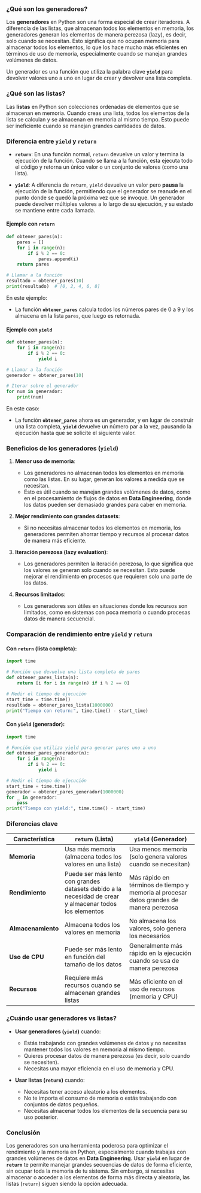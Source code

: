 
### ¿Qué son los generadores?

Los **generadores** en Python son una forma especial de crear iteradores. A diferencia de las listas, que almacenan todos los elementos en memoria, los generadores generan los elementos de manera perezosa (lazy), es decir, solo cuando se necesitan. Esto significa que no ocupan memoria para almacenar todos los elementos, lo que los hace mucho más eficientes en términos de uso de memoria, especialmente cuando se manejan grandes volúmenes de datos.

Un generador es una función que utiliza la palabra clave **`yield`** para devolver valores uno a uno en lugar de crear y devolver una lista completa.

### ¿Qué son las listas?

Las **listas** en Python son colecciones ordenadas de elementos que se almacenan en memoria. Cuando creas una lista, todos los elementos de la lista se calculan y se almacenan en memoria al mismo tiempo. Esto puede ser ineficiente cuando se manejan grandes cantidades de datos.

### Diferencia entre `yield` y `return`

- **`return`**: En una función normal, `return` devuelve un valor y termina la ejecución de la función. Cuando se llama a la función, esta ejecuta todo el código y retorna un único valor o un conjunto de valores (como una lista).
  
- **`yield`**: A diferencia de `return`, `yield` devuelve un valor pero **pausa** la ejecución de la función, permitiendo que el generador se reanude en el punto donde se quedó la próxima vez que se invoque. Un generador puede devolver múltiples valores a lo largo de su ejecución, y su estado se mantiene entre cada llamada.

#### Ejemplo con `return`

```python
def obtener_pares(n):
    pares = []
    for i in range(n):
        if i % 2 == 0:
            pares.append(i)
    return pares

# Llamar a la función
resultado = obtener_pares(10)
print(resultado)  # [0, 2, 4, 6, 8]
```

En este ejemplo:
- La función **`obtener_pares`** calcula todos los números pares de 0 a 9 y los almacena en la lista `pares`, que luego es retornada.

#### Ejemplo con `yield`

```python
def obtener_pares(n):
    for i in range(n):
        if i % 2 == 0:
            yield i

# Llamar a la función
generador = obtener_pares(10)

# Iterar sobre el generador
for num in generador:
    print(num)
```

En este caso:
- La función **`obtener_pares`** ahora es un generador, y en lugar de construir una lista completa, **`yield`** devuelve un número par a la vez, pausando la ejecución hasta que se solicite el siguiente valor.

### Beneficios de los generadores (`yield`)

1. **Menor uso de memoria**:
   - Los generadores no almacenan todos los elementos en memoria como las listas. En su lugar, generan los valores a medida que se necesitan.
   - Esto es útil cuando se manejan grandes volúmenes de datos, como en el procesamiento de flujos de datos en **Data Engineering**, donde los datos pueden ser demasiado grandes para caber en memoria.

2. **Mejor rendimiento con grandes datasets**:
   - Si no necesitas almacenar todos los elementos en memoria, los generadores permiten ahorrar tiempo y recursos al procesar datos de manera más eficiente.

3. **Iteración perezosa (lazy evaluation)**:
   - Los generadores permiten la iteración perezosa, lo que significa que los valores se generan solo cuando se necesitan. Esto puede mejorar el rendimiento en procesos que requieren solo una parte de los datos.

4. **Recursos limitados**:
   - Los generadores son útiles en situaciones donde los recursos son limitados, como en sistemas con poca memoria o cuando procesas datos de manera secuencial.

### Comparación de rendimiento entre `yield` y `return`

#### Con `return` (lista completa):

```python
import time

# Función que devuelve una lista completa de pares
def obtener_pares_lista(n):
    return [i for i in range(n) if i % 2 == 0]

# Medir el tiempo de ejecución
start_time = time.time()
resultado = obtener_pares_lista(1000000)
print("Tiempo con return:", time.time() - start_time)
```

#### Con `yield` (generador):

```python
import time

# Función que utiliza yield para generar pares uno a uno
def obtener_pares_generador(n):
    for i in range(n):
        if i % 2 == 0:
            yield i

# Medir el tiempo de ejecución
start_time = time.time()
generador = obtener_pares_generador(1000000)
for _ in generador:
    pass
print("Tiempo con yield:", time.time() - start_time)
```

### Diferencias clave

| Característica         | `return` (Lista)                          | `yield` (Generador)                         |
|------------------------|-------------------------------------------|--------------------------------------------|
| **Memoria**            | Usa más memoria (almacena todos los valores en una lista) | Usa menos memoria (solo genera valores cuando se necesitan) |
| **Rendimiento**        | Puede ser más lento con grandes datasets debido a la necesidad de crear y almacenar todos los elementos | Más rápido en términos de tiempo y memoria al procesar datos grandes de manera perezosa |
| **Almacenamiento**     | Almacena todos los valores en memoria | No almacena los valores, solo genera los necesarios |
| **Uso de CPU**         | Puede ser más lento en función del tamaño de los datos | Generalmente más rápido en la ejecución cuando se usa de manera perezosa |
| **Recursos**           | Requiere más recursos cuando se almacenan grandes listas | Más eficiente en el uso de recursos (memoria y CPU) |

### ¿Cuándo usar generadores vs listas?

- **Usar generadores (`yield`)** cuando:
  - Estás trabajando con grandes volúmenes de datos y no necesitas mantener todos los valores en memoria al mismo tiempo.
  - Quieres procesar datos de manera perezosa (es decir, solo cuando se necesiten).
  - Necesitas una mayor eficiencia en el uso de memoria y CPU.

- **Usar listas (`return`)** cuando:
  - Necesitas tener acceso aleatorio a los elementos.
  - No te importa el consumo de memoria o estás trabajando con conjuntos de datos pequeños.
  - Necesitas almacenar todos los elementos de la secuencia para su uso posterior.

### Conclusión

Los generadores son una herramienta poderosa para optimizar el rendimiento y la memoria en Python, especialmente cuando trabajas con grandes volúmenes de datos en **Data Engineering**. Usar **`yield`** en lugar de **`return`** te permite manejar grandes secuencias de datos de forma eficiente, sin ocupar toda la memoria de tu sistema. Sin embargo, si necesitas almacenar o acceder a los elementos de forma más directa y aleatoria, las listas (`return`) siguen siendo la opción adecuada.
